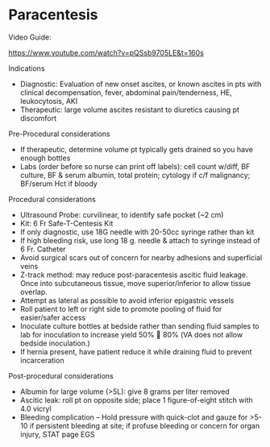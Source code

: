 # Paracentesis

Video Guide:

https://www.youtube.com/watch?v=pQSsb9705LE&t=160s

Indications

-   Diagnostic: Evaluation of new onset ascites, or known ascites in pts
    with clinical decompensation, fever, abdominal pain/tenderness, HE,
    leukocytosis, AKI
-   Therapeutic: large volume ascites resistant to diuretics causing pt
    discomfort

Pre-Procedural considerations

-   If therapeutic, determine volume pt typically gets drained so you
    have enough bottles
-   Labs (order before so nurse can print off labels): cell count
    w/diff, BF culture, BF & serum albumin, total protein; cytology if
    c/f malignancy; BF/serum Hct if bloody

Procedural considerations

-   Ultrasound Probe: curvilinear, to identify safe pocket (\~2 cm)
-   Kit: 6 Fr Safe-T-Centesis Kit
-   If only diagnostic, use 18G needle with 20-50cc syringe rather than
    kit
-   If high bleeding risk, use long 18 g. needle & attach to syringe
    instead of 6 Fr. Catheter
-   Avoid surgical scars out of concern for nearby adhesions and
    superficial veins
-   Z-track
    method: may reduce post-paracentesis ascitic fluid leakage. Once
    into subcutaneous tissue, move superior/inferior to allow tissue
    overlap.
-   Attempt as lateral as possible to avoid inferior epigastric vessels
-   Roll patient to left or right side to promote pooling of fluid for
    easier/safer access
-   Inoculate culture bottles at bedside rather than sending fluid
    samples to lab for inoculation to increase yield 50%
    
    80% (VA does not allow bedside inoculation.)
-   If hernia present, have patient reduce it while draining fluid to
    prevent incarceration

Post-procedural considerations

-   Albumin for large volume (>5L): give 8 grams per liter removed
-   Ascitic leak: roll pt on opposite side; place 1 figure-of-eight
    stitch with 4.0 vicryl
-   Bleeding complication – Hold pressure with quick-clot and gauze
    for >5-10 if persistent bleeding at site; if profuse bleeding or
    concern for organ injury, STAT page EGS
